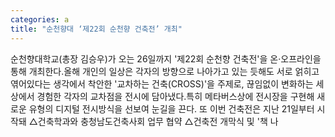 ```yaml
---
categories: a
title: "순천향대 ‘제22회 순천향 건축전’ 개최"
---
```

순천향대학교(총장 김승우)가 오는 26일까지 &#39;제22회 순천향 건축전&#39;을 온·오프라인을 통해 개최한다.올해 개인의 일상은 각자의 방향으로 나아가고 있는 듯해도 서로 얽히고 엮어있다는 생각에서 착안한 &#39;교차하는 건축(CROSS)&#39;을 주제로, 끊임없이 변화하는 세상에서 경험한 각자의 교차점을 전시에 담아냈다.특히 메타버스상에 전시장을 구현해 새로운 유형의 디지털 전시방식을 선보여 눈길을 끈다. 또 이번 건축전은 지난 21일부터 시작돼 △건축학과와 충청남도건축사회 업무 협약 △건축전 개막식 및 &#39;책 나